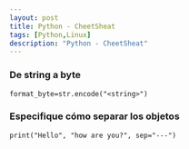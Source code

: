 ```yaml
---
layout: post
title: Python - CheetSheat
tags: [Python,Linux]
description: "Python - CheetSheat"
---
```


### De string a byte

```
format_byte=str.encode("<string>")
```

### Especifique cómo separar los objetos

```
print("Hello", "how are you?", sep="---")
```
